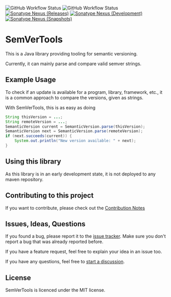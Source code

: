 ![GitHub Workflow Status](https://img.shields.io/github/workflow/status/eldoriarpg/semvertools/Verify%20state?style=for-the-badge&label=Build)
![GitHub Workflow Status](https://img.shields.io/github/workflow/status/eldoriarpg/semvertools/Publish%20to%20Nexus?style=for-the-badge&label=Publish)
[![Sonatype Nexus (Releases)](https://img.shields.io/nexus/maven-releases/de.eldoria/semvertools?label=Release&logo=Release&server=https%3A%2F%2Feldonexus.de&style=for-the-badge)][nexus_releases]
[![Sonatype Nexus (Development)](https://img.shields.io/nexus/maven-dev/de.eldoria/semvertools?label=DEV&logo=Release&server=https%3A%2F%2Feldonexus.de&style=for-the-badge)][nexus_dev]
[![Sonatype Nexus (Snapshots)](https://img.shields.io/nexus/s/de.eldoria/semvertools?color=orange&label=Snapshot&server=https%3A%2F%2Feldonexus.de&style=for-the-badge)][nexus_releases]


# SemVerTools

This is a Java library providing tooling for semantic versioning.

Currently, it can mainly parse and compare valid semver strings.

## Example Usage

To check if an update is available for a program, library, framework, etc.,
it is a common approach to compare the versions, given as strings.

With SemVerTools, this is as easy as doing

```java
String thisVersion = ...;
String remoteVersion = ...;
SemanticVersion current = SemanticVersion.parse(thisVersion);
SemanticVersion next = SemanticVersion.parse(remoteVersion);
if (next.succeeds(current)) {
    System.out.println("New version available: " + next);
}
```

## Using this library

As this library is in an early development state, it is not deployed to any maven repository.

## Contributing to this project

If you want to contribute, please check out the [Contribution Notes](CONTRIBUTING.md)

## Issues, Ideas, Questions

If you found a bug, please report it to the [issue tracker](https://github.com/eldoriarpg/SemVerTools/issues).
Make sure you don't report a bug that was already reported before.

If you have a feature request, feel free to explain your idea in an issue too.

If you have any questions, feel free to [start a discussion](https://github.com/eldoriarpg/SemVerTools/discussions/new).

## License

SemVerTools is licenced under the MIT license.

[nexus_releases]: https://eldonexus.de/#browse/browse:maven-releases:de%2Feldoria%2Fsemvertools
[nexus_snapshots]: https://eldonexus.de/#browse/browse:maven-snapshots:de%2Feldoria%2Fsemvertools
[nexus_dev]: https://eldonexus.de/#browse/browse:maven-dev:de%2Feldoria%2Fsemvertools
